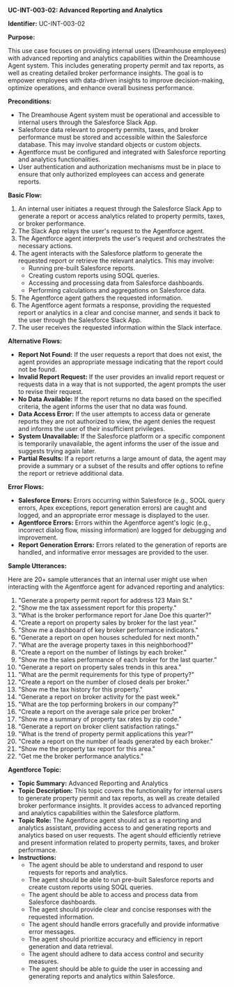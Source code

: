 **UC-INT-003-02: Advanced Reporting and Analytics**

**Identifier:** UC-INT-003-02

**Purpose:**

This use case focuses on providing internal users (Dreamhouse employees) with advanced reporting and analytics capabilities within the Dreamhouse Agent system. This includes generating property permit and tax reports, as well as creating detailed broker performance insights. The goal is to empower employees with data-driven insights to improve decision-making, optimize operations, and enhance overall business performance.

**Preconditions:**

- The Dreamhouse Agent system must be operational and accessible to internal users through the Salesforce Slack App.
- Salesforce data relevant to property permits, taxes, and broker performance must be stored and accessible within the Salesforce database. This may involve standard objects or custom objects.
- Agentforce must be configured and integrated with Salesforce reporting and analytics functionalities.
- User authentication and authorization mechanisms must be in place to ensure that only authorized employees can access and generate reports.

**Basic Flow:**

1.  An internal user initiates a request through the Salesforce Slack App to generate a report or access analytics related to property permits, taxes, or broker performance.
2.  The Slack App relays the user's request to the Agentforce agent.
3.  The Agentforce agent interprets the user's request and orchestrates the necessary actions.
4.  The agent interacts with the Salesforce platform to generate the requested report or retrieve the relevant analytics. This may involve:
    - Running pre-built Salesforce reports.
    - Creating custom reports using SOQL queries.
    - Accessing and processing data from Salesforce dashboards.
    - Performing calculations and aggregations on Salesforce data.
5.  The Agentforce agent gathers the requested information.
6.  The Agentforce agent formats a response, providing the requested report or analytics in a clear and concise manner, and sends it back to the user through the Salesforce Slack App.
7.  The user receives the requested information within the Slack interface.

**Alternative Flows:**

- **Report Not Found:** If the user requests a report that does not exist, the agent provides an appropriate message indicating that the report could not be found.
- **Invalid Report Request:** If the user provides an invalid report request or requests data in a way that is not supported, the agent prompts the user to revise their request.
- **No Data Available:** If the report returns no data based on the specified criteria, the agent informs the user that no data was found.
- **Data Access Error:** If the user attempts to access data or generate reports they are not authorized to view, the agent denies the request and informs the user of their insufficient privileges.
- **System Unavailable:** If the Salesforce platform or a specific component is temporarily unavailable, the agent informs the user of the issue and suggests trying again later.
- **Partial Results:** If a report returns a large amount of data, the agent may provide a summary or a subset of the results and offer options to refine the report or retrieve additional data.

**Error Flows:**

- **Salesforce Errors:** Errors occurring within Salesforce (e.g., SOQL query errors, Apex exceptions, report generation errors) are caught and logged, and an appropriate error message is displayed to the user.
- **Agentforce Errors:** Errors within the Agentforce agent's logic (e.g., incorrect dialog flow, missing information) are logged for debugging and improvement.
- **Report Generation Errors:** Errors related to the generation of reports are handled, and informative error messages are provided to the user.

**Sample Utterances:**

Here are 20+ sample utterances that an internal user might use when interacting with the Agentforce agent for advanced reporting and analytics:

1.  "Generate a property permit report for address 123 Main St."
2.  "Show me the tax assessment report for this property."
3.  "What is the broker performance report for Jane Doe this quarter?"
4.  "Create a report on property sales by broker for the last year."
5.  "Show me a dashboard of key broker performance indicators."
6.  "Generate a report on open houses scheduled for next month."
7.  "What are the average property taxes in this neighborhood?"
8.  "Create a report on the number of listings by each broker."
9.  "Show me the sales performance of each broker for the last quarter."
10. "Generate a report on property sales trends in this area."
11. "What are the permit requirements for this type of property?"
12. "Create a report on the number of closed deals per broker."
13. "Show me the tax history for this property."
14. "Generate a report on broker activity for the past week."
15. "What are the top performing brokers in our company?"
16. "Create a report on the average sale price per broker."
17. "Show me a summary of property tax rates by zip code."
18. "Generate a report on broker client satisfaction ratings."
19. "What is the trend of property permit applications this year?"
20. "Create a report on the number of leads generated by each broker."
21. "Show me the property tax report for this area."
22. "Get me the broker performance analytics."

**Agentforce Topic:**

- **Topic Summary:** Advanced Reporting and Analytics
- **Topic Description:** This topic covers the functionality for internal users to generate property permit and tax reports, as well as create detailed broker performance insights. It provides access to advanced reporting and analytics capabilities within the Salesforce platform.
- **Topic Role:** The Agentforce agent should act as a reporting and analytics assistant, providing access to and generating reports and analytics based on user requests. The agent should efficiently retrieve and present information related to property permits, taxes, and broker performance.
- **Instructions:**
    - The agent should be able to understand and respond to user requests for reports and analytics.
    - The agent should be able to run pre-built Salesforce reports and create custom reports using SOQL queries.
    - The agent should be able to access and process data from Salesforce dashboards.
    - The agent should provide clear and concise responses with the requested information.
    - The agent should handle errors gracefully and provide informative error messages.
    - The agent should prioritize accuracy and efficiency in report generation and data retrieval.
    - The agent should adhere to data access control and security measures.
    - The agent should be able to guide the user in accessing and generating reports and analytics within Salesforce.
